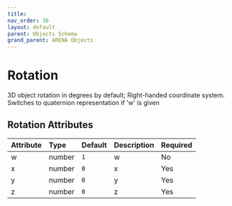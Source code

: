 ```yaml
---
title: 
nav_order: 36
layout: default
parent: Objects Schema
grand_parent: ARENA Objects
---
```



Rotation
========


3D object rotation in degrees by default; Right-handed coordinate system. Switches to quaternion representation if 'w' is given

Rotation Attributes
--------------------

|Attribute|Type|Default|Description|Required|
| :--- | :--- | :--- | :--- | :--- |
|w|number|```1```|w|No|
|x|number|```0```|x|Yes|
|y|number|```0```|y|Yes|
|z|number|```0```|z|Yes|
